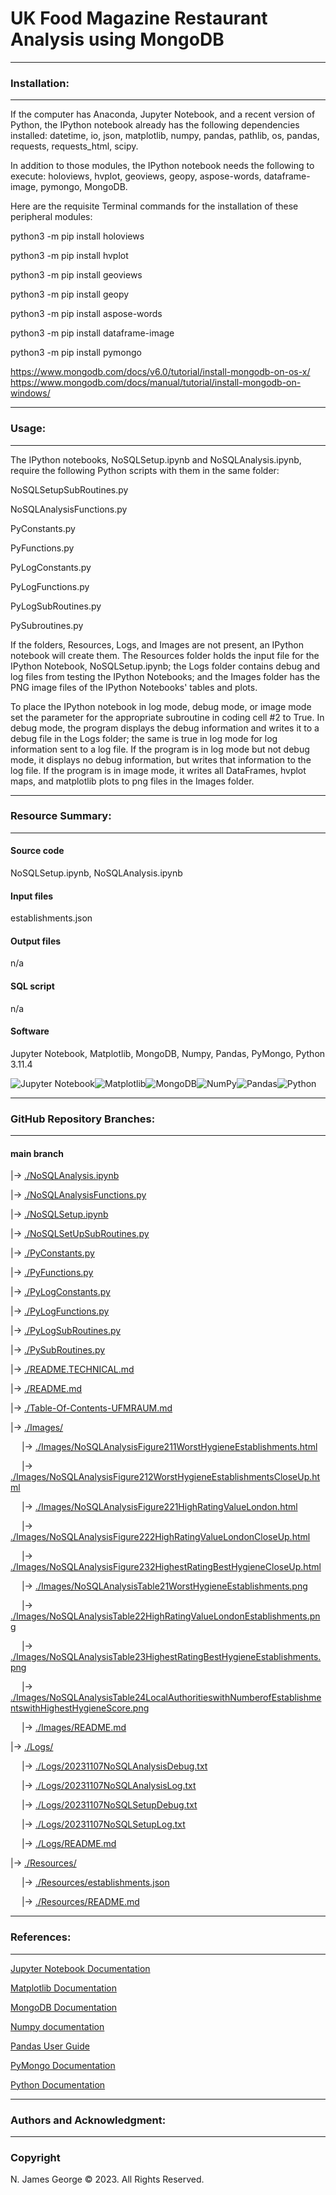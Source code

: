 # **UK Food Magazine Restaurant Analysis using MongoDB**

----

### **Installation:**

----

If the computer has Anaconda, Jupyter Notebook, and a recent version of Python, the IPython notebook already has the following dependencies installed: datetime, io, json, matplotlib, numpy, pandas, pathlib, os, pandas, requests, requests_html, scipy.

In addition to those modules, the IPython notebook needs the following to execute: holoviews, hvplot, geoviews, geopy, aspose-words, dataframe-image, pymongo, MongoDB.

Here are the requisite Terminal commands for the installation of these peripheral modules:

python3 -m pip install holoviews

python3 -m pip install hvplot

python3 -m pip install geoviews

python3 -m pip install geopy

python3 -m pip install aspose-words

python3 -m pip install dataframe-image

python3 -m pip install pymongo

https://www.mongodb.com/docs/v6.0/tutorial/install-mongodb-on-os-x/ \
https://www.mongodb.com/docs/manual/tutorial/install-mongodb-on-windows/

----

### **Usage:**

----

The IPython notebooks, NoSQLSetup.ipynb and NoSQLAnalysis.ipynb, require the following Python scripts with them in the same folder:

NoSQLSetupSubRoutines.py

NoSQLAnalysisFunctions.py

PyConstants.py

PyFunctions.py

PyLogConstants.py

PyLogFunctions.py

PyLogSubRoutines.py

PySubroutines.py

If the folders, Resources, Logs, and Images are not present, an IPython notebook will create them.  The Resources folder holds the input file for the IPython Notebook, NoSQLSetup.ipynb; the Logs folder contains debug and log files from testing the IPython Notebooks; and the Images folder has the PNG image files of the IPython Notebooks' tables and plots.

To place the IPython notebook in log mode, debug mode, or image mode set the parameter for the appropriate subroutine in coding cell #2 to True. In debug mode, the program displays the debug information and writes it to a debug file in the Logs folder; the same is true in log mode for log information sent to a log file. If the program is in log mode but not debug mode, it displays no debug information, but writes that information to the log file. If the program is in image mode, it writes all DataFrames, hvplot maps, and matplotlib plots to png files in the Images folder.

----

### **Resource Summary:**

----

#### Source code

NoSQLSetup.ipynb, NoSQLAnalysis.ipynb

#### Input files

establishments.json

#### Output files

n/a

#### SQL script

n/a

#### Software

Jupyter Notebook, Matplotlib, MongoDB, Numpy, Pandas, PyMongo, Python 3.11.4

![Jupyter Notebook](https://img.shields.io/badge/jupyter-%23FA0F00.svg?style=for-the-badge&logo=jupyter&logoColor=white)![Matplotlib](https://img.shields.io/badge/Matplotlib-%23ffffff.svg?style=for-the-badge&logo=Matplotlib&logoColor=black)![MongoDB](https://img.shields.io/badge/MongoDB-%234ea94b.svg?style=for-the-badge&logo=mongodb&logoColor=white)![NumPy](https://img.shields.io/badge/numpy-%23013243.svg?style=for-the-badge&logo=numpy&logoColor=white)![Pandas](https://img.shields.io/badge/pandas-%23150458.svg?style=for-the-badge&logo=pandas&logoColor=white)![Python](https://img.shields.io/badge/python-3670A0?style=for-the-badge&logo=python&logoColor=ffdd54)

----

### **GitHub Repository Branches:**

----

#### main branch 

|&rarr; [./NoSQLAnalysis.ipynb](./NoSQLAnalysis.ipynb)

|&rarr; [./NoSQLAnalysisFunctions.py](./NoSQLAnalysisFunctions.py)

|&rarr; [./NoSQLSetup.ipynb](./NoSQLSetup.ipynb)

|&rarr; [./NoSQLSetUpSubRoutines.py](./NoSQLSetUpSubRoutines.py)

|&rarr; [./PyConstants.py](./PyConstants.py)

|&rarr; [./PyFunctions.py](./PyFunctions.py)

|&rarr; [./PyLogConstants.py](./PyLogConstants.py)

|&rarr; [./PyLogFunctions.py](./PyLogFunctions.py)

|&rarr; [./PyLogSubRoutines.py](./PyLogSubRoutines.py)

|&rarr; [./PySubRoutines.py](./PySubRoutines.py)

|&rarr; [./README.TECHNICAL.md](./README.TECHNICAL.md)

|&rarr; [./README.md](./README.md)

|&rarr; [./Table-Of-Contents-UFMRAUM.md](./Table-Of-Contents-UFMRAUM.md)

|&rarr; [./Images/](./Images/)

  &emsp; |&rarr; [./Images/NoSQLAnalysisFigure211WorstHygieneEstablishments.html](./Images/NoSQLAnalysisFigure211WorstHygieneEstablishments.html)
  
  &emsp; |&rarr; [./Images/NoSQLAnalysisFigure212WorstHygieneEstablishmentsCloseUp.html](./Images/NoSQLAnalysisFigure212WorstHygieneEstablishmentsCloseUp.html)
  
  &emsp; |&rarr; [./Images/NoSQLAnalysisFigure221HighRatingValueLondon.html](./Images/NoSQLAnalysisFigure221HighRatingValueLondon.html)
  
  &emsp; |&rarr; [./Images/NoSQLAnalysisFigure222HighRatingValueLondonCloseUp.html](./Images/NoSQLAnalysisFigure222HighRatingValueLondonCloseUp.html)

  &emsp; |&rarr; [./Images/NoSQLAnalysisFigure232HighestRatingBestHygieneCloseUp.html](./Images/NoSQLAnalysisFigure232HighestRatingBestHygieneCloseUp.html)

  &emsp; |&rarr; [./Images/NoSQLAnalysisTable21WorstHygieneEstablishments.png](./Images/NoSQLAnalysisTable21WorstHygieneEstablishments.png)

  &emsp; |&rarr; [./Images/NoSQLAnalysisTable22HighRatingValueLondonEstablishments.png](./Images/NoSQLAnalysisTable22HighRatingValueLondonEstablishments.png)

  &emsp; |&rarr; [./Images/NoSQLAnalysisTable23HighestRatingBestHygieneEstablishments.png](./Images/NoSQLAnalysisTable23HighestRatingBestHygieneEstablishments.png)

  &emsp; |&rarr; [./Images/NoSQLAnalysisTable24LocalAuthoritieswithNumberofEstablishmentswithHighestHygieneScore.png](./Images/NoSQLAnalysisTable24LocalAuthoritieswithNumberofEstablishmentswithHighestHygieneScore.png)

  &emsp; |&rarr; [./Images/README.md](./Images/README.md)

|&rarr; [./Logs/](./Logs/)

  &emsp; |&rarr; [./Logs/20231107NoSQLAnalysisDebug.txt](./Logs/20231107NoSQLAnalysisDebug.txt)

  &emsp; |&rarr; [./Logs/20231107NoSQLAnalysisLog.txt](./Logs/20231107NoSQLAnalysisLog.txt)

  &emsp; |&rarr; [./Logs/20231107NoSQLSetupDebug.txt](./Logs/20231107NoSQLSetupDebug.txt)

  &emsp; |&rarr; [./Logs/20231107NoSQLSetupLog.txt](./Logs/20231107NoSQLSetupLog.txt)

  &emsp; |&rarr; [./Logs/README.md](./Logs/README.md)

|&rarr; [./Resources/](./Resources/)

  &emsp; |&rarr; [./Resources/establishments.json](./Resources/establishments.json)

  &emsp; |&rarr; [./Resources/README.md](./Resources/README.md)

----

### **References:**

----

[Jupyter Notebook Documentation](https://jupyter-notebook.readthedocs.io/en/stable/)

[Matplotlib Documentation](https://matplotlib.org/stable/index.html)

[MongoDB Documentation](https://www.mongodb.com/docs/)

[Numpy documentation](https://numpy.org/doc/1.26/)

[Pandas User Guide](https://pandas.pydata.org/docs/user_guide/index.html)

[PyMongo Documentation](https://pymongo.readthedocs.io/en/stable/)

[Python Documentation](https://docs.python.org/3/contents.html)

----

### **Authors and Acknowledgment:**

----

### Copyright

N. James George © 2023. All Rights Reserved.
